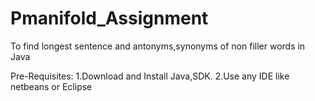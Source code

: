 # Pmanifold_Assignment
To find longest sentence and antonyms,synonyms of non filler words in Java

Pre-Requisites:
1.Download and Install Java,SDK.
2.Use any IDE like netbeans or Eclipse
